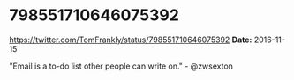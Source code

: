 # 798551710646075392
https://twitter.com/TomFrankly/status/798551710646075392
**Date:** 2016-11-15

"Email is a to-do list other people can write on." - @zwsexton
